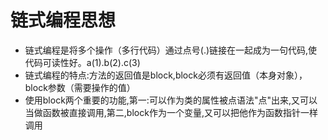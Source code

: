 
# 链式编程思想 
* 链式编程是将多个操作（多行代码）通过点号(.)链接在一起成为一句代码,使代码可读性好。a(1).b(2).c(3)
* 链式编程的特点:方法的返回值是block,block必须有返回值（本身对象），block参数（需要操作的值）
* 使用block两个重要的功能,第一:可以作为类的属性被点语法"点"出来,又可以当做函数被直接调用,第二,block作为一个变量,又可以把他作为函数指针一样调用


